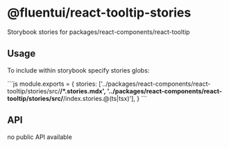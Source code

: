 # @fluentui/react-tooltip-stories

Storybook stories for packages/react-components/react-tooltip

## Usage

To include within storybook specify stories globs:

\`\`\`js
module.exports = {
stories: ['../packages/react-components/react-tooltip/stories/src/**/*.stories.mdx', '../packages/react-components/react-tooltip/stories/src/**/index.stories.@(ts|tsx)'],
}
\`\`\`

## API

no public API available
